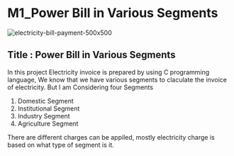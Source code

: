 # M1_Power Bill in Various Segments


![electricity-bill-payment-500x500](https://user-images.githubusercontent.com/101176652/161121829-0e4eb2b7-a1c2-4ed0-901e-5c7b47215a80.jpg)

## Title : Power Bill  in Various Segments

In this project Electricity invoice is prepared by using C programming language, We know that we have various segments to claculate the invoice of electricity.
But I am Considering four Segments
1) Domestic Segment
2) Institutional Segment
3) Industry Segment
4) Agriculture Segment

There are different charges can be appiled, mostly electricity charge is based on what type of segment is it.
